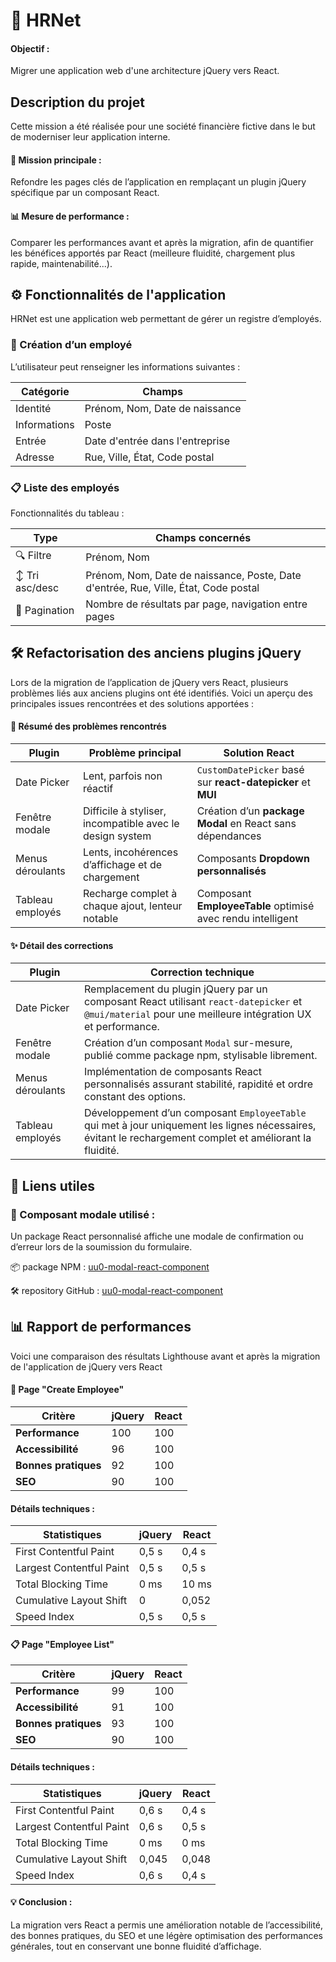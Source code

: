 # 💼 HRNet
#### Objectif :
Migrer une application web d'une architecture jQuery vers React.

##  Description du projet
Cette mission a été réalisée pour une société financière fictive dans le but de moderniser leur application interne.

#### 🔧 Mission principale :
Refondre les pages clés de l’application en remplaçant un plugin jQuery spécifique par un composant React.

#### 📊 Mesure de performance :
Comparer les performances avant et après la migration, afin de quantifier les bénéfices apportés par React (meilleure fluidité, chargement plus rapide, maintenabilité...).

## ⚙️ Fonctionnalités de l'application
HRNet est une application web permettant de gérer un registre d’employés.

### 👤 Création d’un employé
L’utilisateur peut renseigner les informations suivantes :

| Catégorie       | Champs                                     |
|-----------------|--------------------------------------------|
| Identité        | Prénom, Nom, Date de naissance             |
| Informations    | Poste                                      |
| Entrée          | Date d'entrée dans l'entreprise            |
| Adresse         | Rue, Ville, État, Code postal              |


### 📋 Liste des employés
Fonctionnalités du tableau :

| Type            | Champs concernés                                                  |
|-----------------|-------------------------------------------------------------------|
| 🔍 Filtre       | Prénom, Nom                                                       |
| ↕️ Tri asc/desc | Prénom, Nom, Date de naissance, Poste, Date d'entrée, Rue, Ville, État, Code postal |
| 📄 Pagination   | Nombre de résultats par page, navigation entre pages             |

## 🛠 Refactorisation des anciens plugins jQuery
Lors de la migration de l’application de jQuery vers React, plusieurs problèmes liés aux anciens plugins ont été identifiés. Voici un aperçu des principales issues rencontrées et des solutions apportées :

#### 🔹 Résumé des problèmes rencontrés

| Plugin              | Problème principal                                                              | Solution React                                        |
|---------------------|----------------------------------------------------------------------------------|--------------------------------------------------------|
| Date Picker         | Lent, parfois non réactif                                                       | `CustomDatePicker` basé sur **react-datepicker** et **MUI** |
| Fenêtre modale      | Difficile à styliser, incompatible avec le design system                        | Création d’un **package Modal** en React sans dépendances |
| Menus déroulants    | Lents, incohérences d’affichage et de chargement                                | Composants **Dropdown personnalisés** |
| Tableau employés    | Recharge complet à chaque ajout, lenteur notable                               | Composant **EmployeeTable** optimisé avec rendu intelligent |


#### ✨ Détail des corrections

| Plugin              | Correction technique                                                             |
|---------------------|----------------------------------------------------------------------------------|
| Date Picker         | Remplacement du plugin jQuery par un composant React utilisant `react-datepicker` et `@mui/material` pour une meilleure intégration UX et performance. |
| Fenêtre modale      | Création d’un composant `Modal` sur-mesure, publié comme package npm, stylisable librement.            |
| Menus déroulants    | Implémentation de composants React personnalisés assurant stabilité, rapidité et ordre constant des options. |
| Tableau employés    | Développement d’un composant `EmployeeTable` qui met à jour uniquement les lignes nécessaires, évitant le rechargement complet et améliorant la fluidité. |


## 🔗 Liens utiles
### 🧩 Composant modale utilisé :
Un package React personnalisé affiche une modale de confirmation ou d’erreur lors de la soumission du formulaire.

📦 package NPM : [uu0-modal-react-component](https://www.npmjs.com/package/uu0-modal-react-component)

🛠️ repository GitHub : [uu0-modal-react-component](https://github.com/uu-0/uu0-modal-react-component)

## 📊 Rapport de performances
Voici une comparaison des résultats Lighthouse avant et après la migration de l'application de jQuery vers React

#### 🔧 Page "Create Employee"
| Critère                  | jQuery | React |
|--------------------------|--------|--------|
| **Performance**          | 100    | 100    |
| **Accessibilité**        | 96     | 100    |
| **Bonnes pratiques**     | 92     | 100    |
| **SEO**                  | 90     | 100    |

#### Détails techniques :

| Statistiques                | jQuery | React  |
|-----------------------------|--------|--------|
| First Contentful Paint      | 0,5 s  | 0,4 s  |
| Largest Contentful Paint    | 0,5 s  | 0,5 s  |
| Total Blocking Time         | 0 ms   | 10 ms  |
| Cumulative Layout Shift     | 0      | 0,052  |
| Speed Index                 | 0,5 s  | 0,5 s  |



#### 📋 Page "Employee List"
| Critère                  | jQuery | React  |
|--------------------------|--------|--------|
| **Performance**          | 99     | 100    |
| **Accessibilité**        | 91     | 100    |
| **Bonnes pratiques**     | 93     | 100    |
| **SEO**                  | 90     | 100    |

#### Détails techniques :
| Statistiques                | jQuery | React  |
|-----------------------------|--------|--------|
| First Contentful Paint      | 0,6 s  | 0,4 s  |
| Largest Contentful Paint    | 0,6 s  | 0,5 s  |
| Total Blocking Time         | 0 ms   | 0 ms   |
| Cumulative Layout Shift     | 0,045  | 0,048  |
| Speed Index                 | 0,6 s  | 0,4 s  |

#### 💡 Conclusion :
La migration vers React a permis une amélioration notable de l’accessibilité, des bonnes pratiques, du SEO et une légère optimisation des performances générales, tout en conservant une bonne fluidité d’affichage.